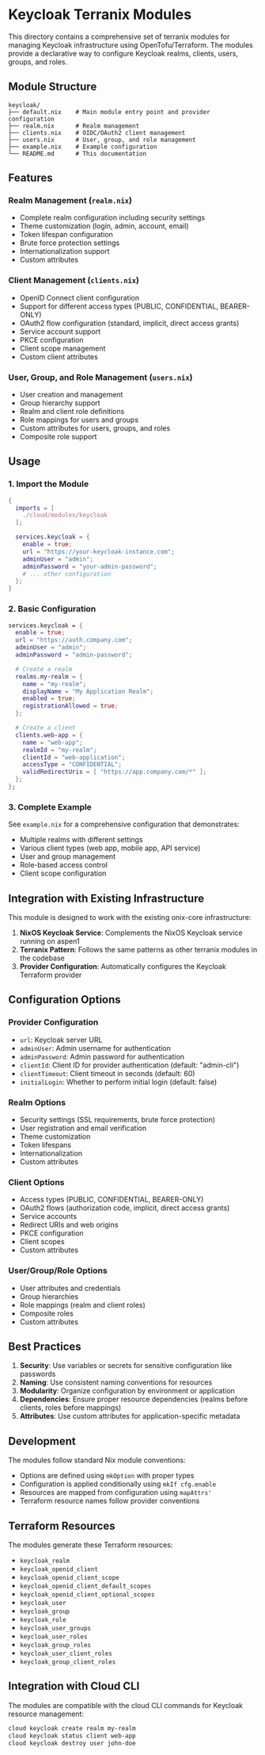 # Keycloak Terranix Modules

This directory contains a comprehensive set of terranix modules for managing Keycloak infrastructure using OpenTofu/Terraform. The modules provide a declarative way to configure Keycloak realms, clients, users, groups, and roles.

## Module Structure

```
keycloak/
├── default.nix    # Main module entry point and provider configuration
├── realm.nix      # Realm management
├── clients.nix    # OIDC/OAuth2 client management
├── users.nix      # User, group, and role management
├── example.nix    # Example configuration
└── README.md      # This documentation
```

## Features

### Realm Management (`realm.nix`)
- Complete realm configuration including security settings
- Theme customization (login, admin, account, email)
- Token lifespan configuration
- Brute force protection settings
- Internationalization support
- Custom attributes

### Client Management (`clients.nix`)
- OpenID Connect client configuration
- Support for different access types (PUBLIC, CONFIDENTIAL, BEARER-ONLY)
- OAuth2 flow configuration (standard, implicit, direct access grants)
- Service account support
- PKCE configuration
- Client scope management
- Custom client attributes

### User, Group, and Role Management (`users.nix`)
- User creation and management
- Group hierarchy support
- Realm and client role definitions
- Role mappings for users and groups
- Custom attributes for users, groups, and roles
- Composite role support

## Usage

### 1. Import the Module

```nix
{
  imports = [
    ./cloud/modules/keycloak
  ];

  services.keycloak = {
    enable = true;
    url = "https://your-keycloak-instance.com";
    adminUser = "admin";
    adminPassword = "your-admin-password";
    # ... other configuration
  };
}
```

### 2. Basic Configuration

```nix
services.keycloak = {
  enable = true;
  url = "https://auth.company.com";
  adminUser = "admin";
  adminPassword = "admin-password";

  # Create a realm
  realms.my-realm = {
    name = "my-realm";
    displayName = "My Application Realm";
    enabled = true;
    registrationAllowed = true;
  };

  # Create a client
  clients.web-app = {
    name = "web-app";
    realmId = "my-realm";
    clientId = "web-application";
    accessType = "CONFIDENTIAL";
    validRedirectUris = [ "https://app.company.com/*" ];
  };
};
```

### 3. Complete Example

See `example.nix` for a comprehensive configuration that demonstrates:
- Multiple realms with different settings
- Various client types (web app, mobile app, API service)
- User and group management
- Role-based access control
- Client scope configuration

## Integration with Existing Infrastructure

This module is designed to work with the existing onix-core infrastructure:

1. **NixOS Keycloak Service**: Complements the NixOS Keycloak service running on aspen1
2. **Terranix Pattern**: Follows the same patterns as other terranix modules in the codebase
3. **Provider Configuration**: Automatically configures the Keycloak Terraform provider

## Configuration Options

### Provider Configuration
- `url`: Keycloak server URL
- `adminUser`: Admin username for authentication
- `adminPassword`: Admin password for authentication
- `clientId`: Client ID for provider authentication (default: "admin-cli")
- `clientTimeout`: Client timeout in seconds (default: 60)
- `initialLogin`: Whether to perform initial login (default: false)

### Realm Options
- Security settings (SSL requirements, brute force protection)
- User registration and email verification
- Theme customization
- Token lifespans
- Internationalization
- Custom attributes

### Client Options
- Access types (PUBLIC, CONFIDENTIAL, BEARER-ONLY)
- OAuth2 flows (authorization code, implicit, direct access grants)
- Service accounts
- Redirect URIs and web origins
- PKCE configuration
- Client scopes
- Custom attributes

### User/Group/Role Options
- User attributes and credentials
- Group hierarchies
- Role mappings (realm and client roles)
- Composite roles
- Custom attributes

## Best Practices

1. **Security**: Use variables or secrets for sensitive configuration like passwords
2. **Naming**: Use consistent naming conventions for resources
3. **Modularity**: Organize configuration by environment or application
4. **Dependencies**: Ensure proper resource dependencies (realms before clients, roles before mappings)
5. **Attributes**: Use custom attributes for application-specific metadata

## Development

The modules follow standard Nix module conventions:
- Options are defined using `mkOption` with proper types
- Configuration is applied conditionally using `mkIf cfg.enable`
- Resources are mapped from configuration using `mapAttrs'`
- Terraform resource names follow provider conventions

## Terraform Resources

The modules generate these Terraform resources:
- `keycloak_realm`
- `keycloak_openid_client`
- `keycloak_openid_client_scope`
- `keycloak_openid_client_default_scopes`
- `keycloak_openid_client_optional_scopes`
- `keycloak_user`
- `keycloak_group`
- `keycloak_role`
- `keycloak_user_groups`
- `keycloak_user_roles`
- `keycloak_group_roles`
- `keycloak_user_client_roles`
- `keycloak_group_client_roles`

## Integration with Cloud CLI

The modules are compatible with the cloud CLI commands for Keycloak resource management:
```bash
cloud keycloak create realm my-realm
cloud keycloak status client web-app
cloud keycloak destroy user john-doe
```